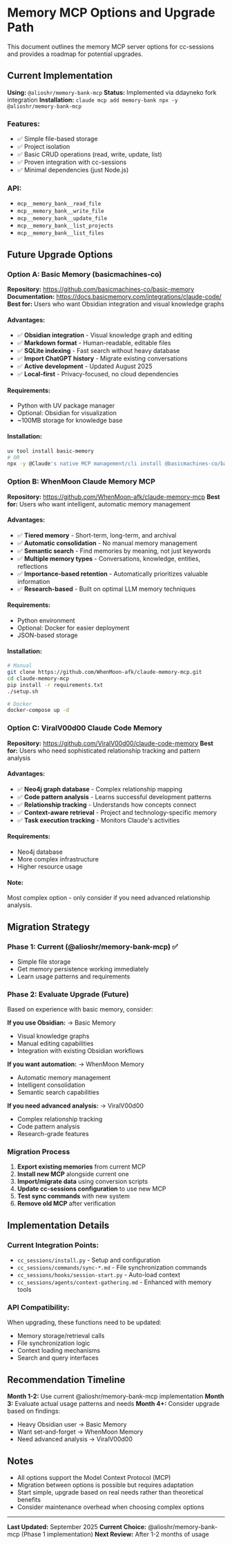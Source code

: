 # Memory MCP Options and Upgrade Path

This document outlines the memory MCP server options for cc-sessions and provides a roadmap for potential upgrades.

## Current Implementation

**Using:** `@alioshr/memory-bank-mcp`
**Status:** Implemented via ddayneko fork integration
**Installation:** `claude mcp add memory-bank npx -y @alioshr/memory-bank-mcp`

### Features:
- ✅ Simple file-based storage
- ✅ Project isolation
- ✅ Basic CRUD operations (read, write, update, list)
- ✅ Proven integration with cc-sessions
- ✅ Minimal dependencies (just Node.js)

### API:
- `mcp__memory_bank__read_file`
- `mcp__memory_bank__write_file`
- `mcp__memory_bank__update_file`
- `mcp__memory_bank__list_projects`
- `mcp__memory_bank__list_files`

## Future Upgrade Options

### Option A: Basic Memory (basicmachines-co)
**Repository:** https://github.com/basicmachines-co/basic-memory
**Documentation:** https://docs.basicmemory.com/integrations/claude-code/
**Best for:** Users who want Obsidian integration and visual knowledge graphs

#### Advantages:
- ✅ **Obsidian integration** - Visual knowledge graph and editing
- ✅ **Markdown format** - Human-readable, editable files
- ✅ **SQLite indexing** - Fast search without heavy database
- ✅ **Import ChatGPT history** - Migrate existing conversations
- ✅ **Active development** - Updated August 2025
- ✅ **Local-first** - Privacy-focused, no cloud dependencies

#### Requirements:
- Python with UV package manager
- Optional: Obsidian for visualization
- ~100MB storage for knowledge base

#### Installation:
```bash
uv tool install basic-memory
# OR
npx -y @Claude's native MCP management/cli install @basicmachines-co/basic-memory --client claude
```

### Option B: WhenMoon Claude Memory MCP
**Repository:** https://github.com/WhenMoon-afk/claude-memory-mcp
**Best for:** Users who want intelligent, automatic memory management

#### Advantages:
- ✅ **Tiered memory** - Short-term, long-term, and archival
- ✅ **Automatic consolidation** - No manual memory management
- ✅ **Semantic search** - Find memories by meaning, not just keywords
- ✅ **Multiple memory types** - Conversations, knowledge, entities, reflections
- ✅ **Importance-based retention** - Automatically prioritizes valuable information
- ✅ **Research-based** - Built on optimal LLM memory techniques

#### Requirements:
- Python environment
- Optional: Docker for easier deployment
- JSON-based storage

#### Installation:
```bash
# Manual
git clone https://github.com/WhenMoon-afk/claude-memory-mcp.git
cd claude-memory-mcp
pip install -r requirements.txt
./setup.sh

# Docker
docker-compose up -d
```

### Option C: ViralV00d00 Claude Code Memory
**Repository:** https://github.com/ViralV00d00/claude-code-memory
**Best for:** Users who need sophisticated relationship tracking and pattern analysis

#### Advantages:
- ✅ **Neo4j graph database** - Complex relationship mapping
- ✅ **Code pattern analysis** - Learns successful development patterns
- ✅ **Relationship tracking** - Understands how concepts connect
- ✅ **Context-aware retrieval** - Project and technology-specific memory
- ✅ **Task execution tracking** - Monitors Claude's activities

#### Requirements:
- Neo4j database
- More complex infrastructure
- Higher resource usage

#### Note:
Most complex option - only consider if you need advanced relationship analysis.

## Migration Strategy

### Phase 1: Current (@alioshr/memory-bank-mcp) ✅
- Simple file storage
- Get memory persistence working immediately
- Learn usage patterns and requirements

### Phase 2: Evaluate Upgrade (Future)
Based on experience with basic memory, consider:

**If you use Obsidian:** → Basic Memory
- Visual knowledge graphs
- Manual editing capabilities
- Integration with existing Obsidian workflows

**If you want automation:** → WhenMoon Memory
- Automatic memory management
- Intelligent consolidation
- Semantic search capabilities

**If you need advanced analysis:** → ViralV00d00
- Complex relationship tracking
- Code pattern analysis
- Research-grade features

### Migration Process

1. **Export existing memories** from current MCP
2. **Install new MCP** alongside current one
3. **Import/migrate data** using conversion scripts
4. **Update cc-sessions configuration** to use new MCP
5. **Test sync commands** with new system
6. **Remove old MCP** after verification

## Implementation Details

### Current Integration Points:
- `cc_sessions/install.py` - Setup and configuration
- `cc_sessions/commands/sync-*.md` - File synchronization commands
- `cc_sessions/hooks/session-start.py` - Auto-load context
- `cc_sessions/agents/context-gathering.md` - Enhanced with memory tools

### API Compatibility:
When upgrading, these functions need to be updated:
- Memory storage/retrieval calls
- File synchronization logic
- Context loading mechanisms
- Search and query interfaces

## Recommendation Timeline

**Month 1-2:** Use current @alioshr/memory-bank-mcp implementation
**Month 3:** Evaluate actual usage patterns and needs
**Month 4+:** Consider upgrade based on findings:
- Heavy Obsidian user → Basic Memory
- Want set-and-forget → WhenMoon Memory
- Need advanced analysis → ViralV00d00

## Notes

- All options support the Model Context Protocol (MCP)
- Migration between options is possible but requires adaptation
- Start simple, upgrade based on real needs rather than theoretical benefits
- Consider maintenance overhead when choosing complex options

---

**Last Updated:** September 2025
**Current Choice:** @alioshr/memory-bank-mcp (Phase 1 implementation)
**Next Review:** After 1-2 months of usage